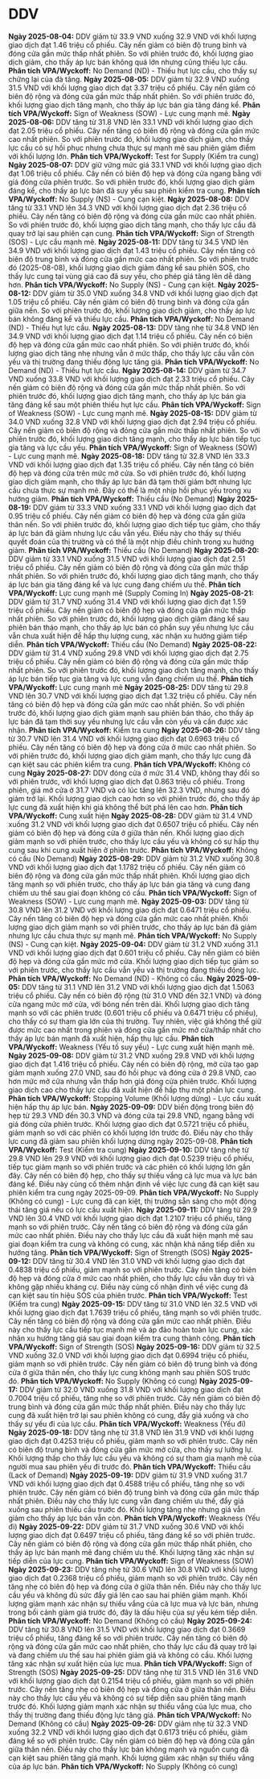 # DDV

**Ngày 2025-08-04:** DDV giảm từ 33.9 VND xuống 32.9 VND với khối lượng giao dịch đạt 1.46 triệu cổ phiếu. Cây nến giảm có biên độ trung bình và đóng cửa gần mức thấp nhất phiên. So với phiên trước đó, khối lượng giao dịch giảm, cho thấy áp lực bán không quá lớn nhưng cũng thiếu lực cầu. **Phân tích VPA/Wyckoff:** No Demand (ND) - Thiếu hụt lực cầu, cho thấy sự chững lại của đà tăng.
**Ngày 2025-08-05:** DDV giảm từ 32.9 VND xuống 31.5 VND với khối lượng giao dịch đạt 3.37 triệu cổ phiếu. Cây nến giảm có biên độ rộng và đóng cửa gần mức thấp nhất phiên. So với phiên trước đó, khối lượng giao dịch tăng mạnh, cho thấy áp lực bán gia tăng đáng kể. **Phân tích VPA/Wyckoff:** Sign of Weakness (SOW) - Lực cung mạnh mẽ.
**Ngày 2025-08-06:** DDV tăng từ 31.8 VND lên 33.1 VND với khối lượng giao dịch đạt 2.05 triệu cổ phiếu. Cây nến tăng có biên độ rộng và đóng cửa gần mức cao nhất phiên. So với phiên trước đó, khối lượng giao dịch giảm, cho thấy lực cầu có sự hồi phục nhưng chưa thực sự mạnh mẽ sau phiên giảm điểm với khối lượng lớn. **Phân tích VPA/Wyckoff:** Test for Supply (Kiểm tra cung)
**Ngày 2025-08-07:** DDV giữ vững mức giá 33.1 VND với khối lượng giao dịch đạt 1.06 triệu cổ phiếu. Cây nến có biên độ hẹp và đóng cửa ngang bằng với giá đóng cửa phiên trước. So với phiên trước đó, khối lượng giao dịch giảm đáng kể, cho thấy áp lực bán đã suy yếu sau phiên kiểm tra cung. **Phân tích VPA/Wyckoff:** No Supply (NS) - Cung cạn kiệt.
**Ngày 2025-08-08:** DDV tăng từ 33.1 VND lên 34.3 VND với khối lượng giao dịch đạt 2.36 triệu cổ phiếu. Cây nến tăng có biên độ rộng và đóng cửa gần mức cao nhất phiên. So với phiên trước đó, khối lượng giao dịch tăng mạnh, cho thấy lực cầu đã quay trở lại sau phiên cạn cung. **Phân tích VPA/Wyckoff:** Sign of Strength (SOS) - Lực cầu mạnh mẽ.
**Ngày 2025-08-11:** DDV tăng từ 34.5 VND lên 34.9 VND với khối lượng giao dịch đạt 1.43 triệu cổ phiếu. Cây nến tăng có biên độ trung bình và đóng cửa gần mức cao nhất phiên. So với phiên trước đó (2025-08-08), khối lượng giao dịch giảm đáng kể sau phiên SOS, cho thấy lực cung tại vùng giá cao đã suy yếu, cho phép giá tăng lên dễ dàng hơn. **Phân tích VPA/Wyckoff:** No Supply (NS) - Cung cạn kiệt.
**Ngày 2025-08-12:** DDV giảm từ 35.0 VND xuống 34.8 VND với khối lượng giao dịch đạt 1.05 triệu cổ phiếu. Cây nến giảm có biên độ trung bình và đóng cửa gần giữa nến. So với phiên trước đó, khối lượng giao dịch giảm, cho thấy áp lực bán không đáng kể và thiếu lực cầu. **Phân tích VPA/Wyckoff:** No Demand (ND) - Thiếu hụt lực cầu.
**Ngày 2025-08-13:** DDV tăng nhẹ từ 34.8 VND lên 34.9 VND với khối lượng giao dịch đạt 1.14 triệu cổ phiếu. Cây nến có biên độ hẹp và đóng cửa gần mức cao nhất phiên. So với phiên trước đó, khối lượng giao dịch tăng nhẹ nhưng vẫn ở mức thấp, cho thấy lực cầu vẫn còn yếu và thị trường đang thiếu động lực tăng giá. **Phân tích VPA/Wyckoff:** No Demand (ND) - Thiếu hụt lực cầu.
**Ngày 2025-08-14:** DDV giảm từ 34.7 VND xuống 33.8 VND với khối lượng giao dịch đạt 2.33 triệu cổ phiếu. Cây nến giảm có biên độ rộng và đóng cửa gần mức thấp nhất phiên. So với phiên trước đó, khối lượng giao dịch tăng mạnh, cho thấy áp lực bán gia tăng đáng kể sau một phiên thiếu hụt lực cầu. **Phân tích VPA/Wyckoff:** Sign of Weakness (SOW) - Lực cung mạnh mẽ.
**Ngày 2025-08-15:** DDV giảm từ 34.0 VND xuống 32.8 VND với khối lượng giao dịch đạt 2.94 triệu cổ phiếu. Cây nến giảm có biên độ rộng và đóng cửa gần mức thấp nhất phiên. So với phiên trước đó, khối lượng giao dịch tăng mạnh, cho thấy áp lực bán tiếp tục gia tăng và lực cầu yếu. **Phân tích VPA/Wyckoff:** Sign of Weakness (SOW) - Lực cung mạnh mẽ.
**Ngày 2025-08-18:** DDV tăng từ 32.8 VND lên 33.3 VND với khối lượng giao dịch đạt 1.35 triệu cổ phiếu. Cây nến tăng có biên độ hẹp và đóng cửa trên mức mở cửa. So với phiên trước đó, khối lượng giao dịch giảm mạnh, cho thấy áp lực bán đã tạm thời giảm bớt nhưng lực cầu chưa thực sự mạnh mẽ. Đây có thể là một nhịp hồi phục yếu trong xu hướng giảm. **Phân tích VPA/Wyckoff:** Thiếu cầu (No Demand)
**Ngày 2025-08-19:** DDV giảm từ 33.3 VND xuống 33.1 VND với khối lượng giao dịch đạt 0.95 triệu cổ phiếu. Cây nến giảm có biên độ hẹp và đóng cửa gần giữa thân nến. So với phiên trước đó, khối lượng giao dịch tiếp tục giảm, cho thấy áp lực bán đã giảm nhưng lực cầu vẫn yếu. Điều này cho thấy sự thiếu quyết đoán của thị trường và có thể là một nhịp điều chỉnh trong xu hướng giảm. **Phân tích VPA/Wyckoff:** Thiếu cầu (No Demand)
**Ngày 2025-08-20:** DDV giảm từ 33.1 VND xuống 31.5 VND với khối lượng giao dịch đạt 2.51 triệu cổ phiếu. Cây nến giảm có biên độ rộng và đóng cửa gần mức thấp nhất phiên. So với phiên trước đó, khối lượng giao dịch tăng mạnh, cho thấy áp lực bán gia tăng đáng kể và lực cung đang chiếm ưu thế. **Phân tích VPA/Wyckoff:** Lực cung mạnh mẽ (Supply Coming In)
**Ngày 2025-08-21:** DDV giảm từ 31.7 VND xuống 31.4 VND với khối lượng giao dịch đạt 1.59 triệu cổ phiếu. Cây nến giảm có biên độ hẹp và đóng cửa gần mức thấp nhất phiên. So với phiên trước đó, khối lượng giao dịch giảm đáng kể sau phiên bán tháo mạnh, cho thấy áp lực bán có phần suy yếu nhưng lực cầu vẫn chưa xuất hiện để hấp thụ lượng cung, xác nhận xu hướng giảm tiếp diễn. **Phân tích VPA/Wyckoff:** Thiếu cầu (No Demand)
**Ngày 2025-08-22:** DDV giảm từ 31.4 VND xuống 29.8 VND với khối lượng giao dịch đạt 2.75 triệu cổ phiếu. Cây nến giảm có biên độ rộng và đóng cửa gần mức thấp nhất phiên. So với phiên trước đó, khối lượng giao dịch tăng mạnh, cho thấy áp lực bán tiếp tục gia tăng và lực cung vẫn đang chiếm ưu thế. **Phân tích VPA/Wyckoff:** Lực cung mạnh mẽ
**Ngày 2025-08-25:** DDV tăng từ 29.8 VND lên 30.7 VND với khối lượng giao dịch đạt 1.32 triệu cổ phiếu. Cây nến tăng có biên độ hẹp và đóng cửa gần mức cao nhất phiên. So với phiên trước đó, khối lượng giao dịch giảm mạnh sau phiên bán tháo, cho thấy áp lực bán đã tạm thời suy yếu nhưng lực cầu vẫn còn yếu và cần được xác nhận. **Phân tích VPA/Wyckoff:** Kiểm tra cung
**Ngày 2025-08-26:** DDV tăng từ 30.7 VND lên 31.4 VND với khối lượng giao dịch đạt 0.6963 triệu cổ phiếu. Cây nến tăng có biên độ hẹp và đóng cửa ở mức cao nhất phiên. So với phiên trước đó, khối lượng giao dịch giảm mạnh, cho thấy lực cung đã cạn kiệt sau các phiên kiểm tra cung. **Phân tích VPA/Wyckoff:** Không có cung
**Ngày 2025-08-27:** DDV đóng cửa ở mức 31.4 VND, không thay đổi so với phiên trước, với khối lượng giao dịch đạt 0.863 triệu cổ phiếu. Trong phiên, giá mở cửa ở 31.7 VND và có lúc tăng lên 32.3 VND, nhưng sau đó giảm trở lại. Khối lượng giao dịch cao hơn so với phiên trước đó, cho thấy áp lực cung đã xuất hiện khi giá không thể bứt phá lên cao hơn. **Phân tích VPA/Wyckoff:** Cung xuất hiện
**Ngày 2025-08-28:** DDV giảm từ 31.4 VND xuống 31.2 VND với khối lượng giao dịch đạt 0.6507 triệu cổ phiếu. Cây nến giảm có biên độ hẹp và đóng cửa ở giữa thân nến. Khối lượng giao dịch giảm mạnh so với phiên trước, cho thấy lực cầu yếu và không có sự hấp thụ cung sau khi cung xuất hiện ở phiên trước. **Phân tích VPA/Wyckoff:** Không có cầu (No Demand)
**Ngày 2025-08-29:** DDV giảm từ 31.2 VND xuống 30.8 VND với khối lượng giao dịch đạt 1.1782 triệu cổ phiếu. Cây nến giảm có biên độ rộng và đóng cửa gần mức thấp nhất phiên. Khối lượng giao dịch tăng mạnh so với phiên trước, cho thấy áp lực bán gia tăng và cung đang chiếm ưu thế sau giai đoạn không có cầu. **Phân tích VPA/Wyckoff:** Sign of Weakness (SOW) - Lực cung mạnh mẽ.
**Ngày 2025-09-03:** DDV tăng từ 30.8 VND lên 31.2 VND với khối lượng giao dịch đạt 0.6471 triệu cổ phiếu. Cây nến tăng có biên độ hẹp và đóng cửa gần mức cao nhất phiên. Khối lượng giao dịch giảm mạnh so với phiên trước, cho thấy áp lực bán đã giảm nhưng lực cầu chưa thực sự mạnh mẽ. **Phân tích VPA/Wyckoff:** No Supply (NS) - Cung cạn kiệt.
**Ngày 2025-09-04:** DDV giảm từ 31.2 VND xuống 31.1 VND với khối lượng giao dịch đạt 0.601 triệu cổ phiếu. Cây nến giảm có biên độ hẹp và đóng cửa gần mức mở cửa. Khối lượng giao dịch tiếp tục giảm so với phiên trước, cho thấy lực cầu vẫn yếu và thị trường đang thiếu động lực. **Phân tích VPA/Wyckoff:** No Demand (ND) - Không có cầu.
**Ngày 2025-09-05:** DDV tăng từ 31.1 VND lên 31.2 VND với khối lượng giao dịch đạt 1.5063 triệu cổ phiếu. Cây nến có biên độ rộng (từ 31.0 VND đến 32.1 VND) và đóng cửa ngang mức mở cửa, với bóng nến trên dài. Khối lượng giao dịch tăng mạnh so với các phiên trước (0.601 triệu cổ phiếu và 0.6471 triệu cổ phiếu), cho thấy có sự tham gia lớn của thị trường. Tuy nhiên, việc giá không thể giữ được mức cao nhất trong phiên và đóng cửa gần mức mở cửa/thấp nhất cho thấy áp lực bán mạnh đã xuất hiện, hấp thụ lực cầu. **Phân tích VPA/Wyckoff:** Weakness (Yếu tố suy yếu) - Lực cung xuất hiện mạnh mẽ.
**Ngày 2025-09-08:** DDV giảm từ 31.2 VND xuống 29.8 VND với khối lượng giao dịch đạt 1.416 triệu cổ phiếu. Cây nến có biên độ rộng, mở cửa tạo gap giảm mạnh xuống 27.0 VND, sau đó hồi phục và đóng cửa ở 29.8 VND, cao hơn mức mở cửa nhưng vẫn thấp hơn giá đóng cửa phiên trước. Khối lượng giao dịch cao cho thấy lực cầu đã xuất hiện để hấp thụ một phần lực cung. **Phân tích VPA/Wyckoff:** Stopping Volume (Khối lượng dừng) - Lực cầu xuất hiện hấp thụ áp lực bán.
**Ngày 2025-09-09:** DDV biến động trong biên độ hẹp từ 29.3 VND đến 30.3 VND và đóng cửa tại 29.8 VND, ngang bằng với giá đóng cửa phiên trước. Khối lượng giao dịch đạt 0.5721 triệu cổ phiếu, giảm mạnh so với các phiên có khối lượng lớn trước đó. Điều này cho thấy lực cung đã giảm sau phiên khối lượng dừng ngày 2025-09-08. **Phân tích VPA/Wyckoff:** Test (Kiểm tra cung)
**Ngày 2025-09-10:** DDV tăng nhẹ từ 29.8 VND lên 29.9 VND với khối lượng giao dịch đạt 0.5239 triệu cổ phiếu, tiếp tục giảm mạnh so với phiên trước và các phiên có khối lượng lớn gần đây. Cây nến có biên độ hẹp, cho thấy sự thiếu vắng cả lực mua và lực bán đáng kể. Điều này củng cố thêm nhận định về việc lực cung đã cạn kiệt sau phiên kiểm tra cung ngày 2025-09-09. **Phân tích VPA/Wyckoff:** No Supply (Không có cung) - Lực cung đã cạn kiệt, thị trường sẵn sàng cho một động thái tăng giá nếu có lực cầu xuất hiện.
**Ngày 2025-09-11:** DDV tăng từ 29.9 VND lên 30.4 VND với khối lượng giao dịch đạt 1.2107 triệu cổ phiếu, tăng mạnh so với phiên trước. Cây nến tăng có biên độ rộng và đóng cửa gần mức cao nhất phiên. Điều này cho thấy lực cầu đã xuất hiện mạnh mẽ sau giai đoạn kiểm tra cung và không có cung, xác nhận khả năng tiếp diễn xu hướng tăng. **Phân tích VPA/Wyckoff:** Sign of Strength (SOS)
**Ngày 2025-09-12:** DDV tăng từ 30.4 VND lên 31.0 VND với khối lượng giao dịch đạt 0.4838 triệu cổ phiếu, giảm mạnh so với phiên trước. Cây nến tăng có biên độ hẹp và đóng cửa ở mức cao nhất phiên, cho thấy lực cầu vẫn duy trì và không gặp nhiều kháng cự. Điều này củng cố nhận định về việc cung đã cạn kiệt sau tín hiệu SOS của phiên trước. **Phân tích VPA/Wyckoff:** Test (Kiểm tra cung)
**Ngày 2025-09-15:** DDV tăng từ 31.0 VND lên 32.5 VND với khối lượng giao dịch đạt 1.7639 triệu cổ phiếu, tăng mạnh so với phiên trước. Cây nến tăng có biên độ rộng và đóng cửa gần mức cao nhất phiên. Điều này cho thấy lực cầu tiếp tục mạnh mẽ và áp đảo hoàn toàn lực cung, xác nhận xu hướng tăng giá sau giai đoạn kiểm tra cung thành công. **Phân tích VPA/Wyckoff:** Sign of Strength (SOS)
**Ngày 2025-09-16:** DDV giảm từ 32.5 VND xuống 32.0 VND với khối lượng giao dịch đạt 0.6994 triệu cổ phiếu, giảm mạnh so với phiên trước. Cây nến giảm có biên độ trung bình và đóng cửa ở giữa thân nến, cho thấy lực cung không mạnh sau phiên SOS trước đó. **Phân tích VPA/Wyckoff:** No Supply (Không có cung)
**Ngày 2025-09-17:** DDV giảm từ 32.0 VND xuống 31.8 VND với khối lượng giao dịch đạt 0.7004 triệu cổ phiếu, tăng nhẹ so với phiên trước. Cây nến giảm có biên độ trung bình và đóng cửa gần mức thấp nhất phiên. Điều này cho thấy lực cung đã xuất hiện trở lại sau phiên không có cung, đẩy giá xuống và cho thấy sự yếu đi của lực cầu. **Phân tích VPA/Wyckoff:** Weakness (Yếu đi)
**Ngày 2025-09-18:** DDV tăng nhẹ từ 31.8 VND lên 31.9 VND với khối lượng giao dịch đạt 0.4253 triệu cổ phiếu, giảm mạnh so với phiên trước. Cây nến có biên độ trung bình và đóng cửa gần mức mở cửa, cho thấy sự lưỡng lự. Khối lượng thấp cho thấy lực cầu yếu và không có sự tham gia mạnh mẽ của người mua sau phiên yếu đi trước đó. **Phân tích VPA/Wyckoff:** Thiếu cầu (Lack of Demand)
**Ngày 2025-09-19:** DDV giảm từ 31.9 VND xuống 31.7 VND với khối lượng giao dịch đạt 0.4588 triệu cổ phiếu, tăng nhẹ so với phiên trước. Cây nến giảm có biên độ trung bình và đóng cửa gần mức thấp nhất phiên. Điều này cho thấy lực cung vẫn đang chiếm ưu thế, đẩy giá xuống sau phiên thiếu cầu trước đó. Khối lượng tăng nhẹ nhưng giá vẫn giảm cho thấy áp lực bán vẫn còn. **Phân tích VPA/Wyckoff:** Weakness (Yếu đi)
**Ngày 2025-09-22:** DDV giảm từ 31.7 VND xuống 30.6 VND với khối lượng giao dịch đạt 0.6497 triệu cổ phiếu, tăng đáng kể so với phiên trước. Cây nến giảm có biên độ rộng và đóng cửa gần mức thấp nhất phiên, cho thấy áp lực bán mạnh mẽ đang chiếm ưu thế. Khối lượng tăng xác nhận sự tiếp diễn của lực cung. **Phân tích VPA/Wyckoff:** Sign of Weakness (SOW)
**Ngày 2025-09-23:** DDV tăng nhẹ từ 30.6 VND lên 30.8 VND với khối lượng giao dịch đạt 0.2368 triệu cổ phiếu, giảm mạnh so với phiên trước. Cây nến tăng nhẹ có biên độ hẹp và đóng cửa ở giữa thân nến. Điều này cho thấy lực cầu yếu và không đủ sức đẩy giá lên cao sau hai phiên giảm mạnh. Khối lượng giảm mạnh xác nhận sự thiếu vắng của cả lực mua và lực bán, nhưng trong bối cảnh giảm giá trước đó, đây là dấu hiệu của sự yếu kém tiếp diễn. **Phân tích VPA/Wyckoff:** No Demand (Không có cầu)
**Ngày 2025-09-24:** DDV tăng từ 30.8 VND lên 31.5 VND với khối lượng giao dịch đạt 0.3669 triệu cổ phiếu, tăng đáng kể so với phiên trước. Cây nến tăng có biên độ rộng và đóng cửa gần mức cao nhất phiên, cho thấy lực cầu đã quay trở lại và đang chiếm ưu thế sau hai phiên giảm giá và không có cầu. Khối lượng tăng xác nhận sự xuất hiện của lực mua. **Phân tích VPA/Wyckoff:** Sign of Strength (SOS)
**Ngày 2025-09-25:** DDV tăng nhẹ từ 31.5 VND lên 31.6 VND với khối lượng giao dịch đạt 0.2154 triệu cổ phiếu, giảm mạnh so với phiên trước. Cây nến tăng nhẹ có biên độ hẹp và đóng cửa ở giữa thân nến. Điều này cho thấy lực cầu yếu và không có sự tiếp diễn sau phiên tăng mạnh trước đó. Khối lượng giảm mạnh xác nhận sự thiếu vắng của lực mua, cho thấy thị trường đang thiếu động lực tăng giá. **Phân tích VPA/Wyckoff:** No Demand (Không có cầu)
**Ngày 2025-09-26:** DDV giảm nhẹ từ 32.3 VND xuống 32.2 VND với khối lượng giao dịch đạt 0.6173 triệu cổ phiếu, giảm đáng kể so với phiên trước. Cây nến giảm có biên độ hẹp và đóng cửa gần giữa thân nến. Điều này cho thấy lực bán không mạnh và nguồn cung đã cạn kiệt sau phiên tăng giá mạnh. Khối lượng giảm xác nhận sự thiếu vắng của áp lực bán. **Phân tích VPA/Wyckoff:** No Supply (Không có cung)

